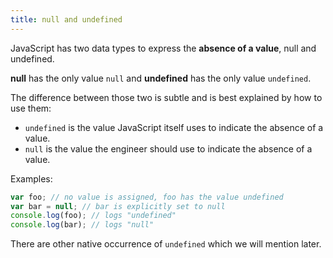 ```yaml
---
title: null and undefined
---
```

JavaScript has two data types to express the **absence of a value**, null and
undefined.

**null** has the only value `null` and **undefined** has the only value
`undefined`.

The difference between those two is subtle and is best explained by how to use
them:

- `undefined` is the value JavaScript itself uses to indicate the absence of a
  value.
- `null` is the value the engineer should use to indicate the absence of a
  value.

Examples:

```javascript
var foo; // no value is assigned, foo has the value undefined
var bar = null; // bar is explicitly set to null
console.log(foo); // logs "undefined"
console.log(bar); // logs "null"
```

There are other native occurrence of `undefined` which we will mention later.
